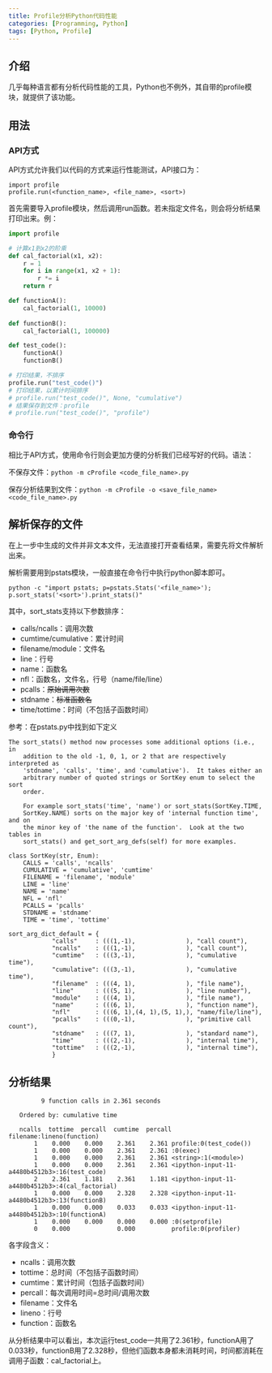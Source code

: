```yaml
---
title: Profile分析Python代码性能
categories: [Programming, Python]
tags: [Python, Profile]
---
```


## 介绍
几乎每种语言都有分析代码性能的工具，Python也不例外，其自带的profile模块，就提供了该功能。

## 用法
### API方式
API方式允许我们以代码的方式来运行性能测试，API接口为：
```
import profile
profile.run(<function_name>, <file_name>, <sort>)
```

首先需要导入profile模块，然后调用run函数。若未指定文件名，则会将分析结果打印出来。例：
```py
import profile

# 计算x1到x2的阶乘
def cal_factorial(x1, x2):
    r = 1
    for i in range(x1, x2 + 1):
        r *= i
    return r

def functionA():
    cal_factorial(1, 10000)
    
def functionB():
    cal_factorial(1, 100000)

def test_code():
    functionA()
    functionB()

# 打印结果，不排序
profile.run("test_code()")
# 打印结果，以累计时间排序
# profile.run("test_code()", None, "cumulative")
# 结果保存到文件：profile
# profile.run("test_code()", "profile")
```


### 命令行
相比于API方式，使用命令行则会更加方便的分析我们已经写好的代码。语法：

不保存文件：`python -m cProfile <code_file_name>.py`

保存分析结果到文件：`python -m cProfile -o <save_file_name> <code_file_name>.py`

## 解析保存的文件

在上一步中生成的文件并非文本文件，无法直接打开查看结果，需要先将文件解析出来。

解析需要用到pstats模块，一般直接在命令行中执行python脚本即可。

`python -c "import pstats; p=pstats.Stats('<file_name>'); p.sort_stats('<sort>').print_stats()"`

其中，sort_stats支持以下参数排序：

* calls/ncalls：调用次数
* cumtime/cumulative：累计时间
* filename/module：文件名
* line：行号
* name：函数名
* nfl：函数名，文件名，行号（name/file/line）
* pcalls：~~原始调用次数~~
* stdname：~~标准函数名~~
* time/tottime：时间（不包括子函数时间）

参考：在pstats.py中找到如下定义
```
The sort_stats() method now processes some additional options (i.e., in
    addition to the old -1, 0, 1, or 2 that are respectively interpreted as
    'stdname', 'calls', 'time', and 'cumulative').  It takes either an
    arbitrary number of quoted strings or SortKey enum to select the sort
    order.

    For example sort_stats('time', 'name') or sort_stats(SortKey.TIME,
    SortKey.NAME) sorts on the major key of 'internal function time', and on
    the minor key of 'the name of the function'.  Look at the two tables in
    sort_stats() and get_sort_arg_defs(self) for more examples.

class SortKey(str, Enum):
    CALLS = 'calls', 'ncalls'
    CUMULATIVE = 'cumulative', 'cumtime'
    FILENAME = 'filename', 'module'
    LINE = 'line'
    NAME = 'name'
    NFL = 'nfl'
    PCALLS = 'pcalls'
    STDNAME = 'stdname'
    TIME = 'time', 'tottime'

sort_arg_dict_default = {
            "calls"     : (((1,-1),              ), "call count"),
            "ncalls"    : (((1,-1),              ), "call count"),
            "cumtime"   : (((3,-1),              ), "cumulative time"),
            "cumulative": (((3,-1),              ), "cumulative time"),
            "filename"  : (((4, 1),              ), "file name"),
            "line"      : (((5, 1),              ), "line number"),
            "module"    : (((4, 1),              ), "file name"),
            "name"      : (((6, 1),              ), "function name"),
            "nfl"       : (((6, 1),(4, 1),(5, 1),), "name/file/line"),
            "pcalls"    : (((0,-1),              ), "primitive call count"),
            "stdname"   : (((7, 1),              ), "standard name"),
            "time"      : (((2,-1),              ), "internal time"),
            "tottime"   : (((2,-1),              ), "internal time"),
            }
```

## 分析结果

```
         9 function calls in 2.361 seconds

   Ordered by: cumulative time

   ncalls  tottime  percall  cumtime  percall filename:lineno(function)
       1    0.000    0.000    2.361    2.361 profile:0(test_code())
       1    0.000    0.000    2.361    2.361 :0(exec)
       1    0.000    0.000    2.361    2.361 <string>:1(<module>)
       1    0.000    0.000    2.361    2.361 <ipython-input-11-a4480b4512b3>:16(test_code)
       2    2.361    1.181    2.361    1.181 <ipython-input-11-a4480b4512b3>:4(cal_factorial)
       1    0.000    0.000    2.328    2.328 <ipython-input-11-a4480b4512b3>:13(functionB)
       1    0.000    0.000    0.033    0.033 <ipython-input-11-a4480b4512b3>:10(functionA)
       1    0.000    0.000    0.000    0.000 :0(setprofile)
       0    0.000             0.000          profile:0(profiler)
```

各字段含义：
* ncalls：调用次数
* tottime：总时间（不包括子函数时间）
* cumtime：累计时间（包括子函数时间）
* percall：每次调用时间=总时间/调用次数
* filename：文件名
* lineno：行号
* function：函数名

从分析结果中可以看出，本次运行test_code一共用了2.361秒，functionA用了0.033秒，functionB用了2.328秒，但他们函数本身都未消耗时间，时间都消耗在调用子函数：cal_factorial上。